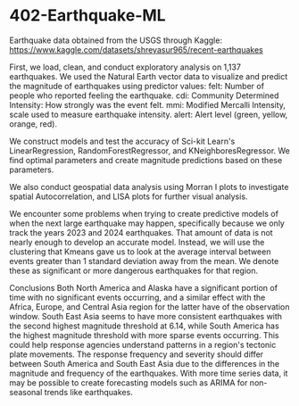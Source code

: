 # 402-Earthquake-ML
Earthquake data obtained from the USGS through Kaggle: https://www.kaggle.com/datasets/shreyasur965/recent-earthquakes

First, we load, clean, and conduct exploratory analysis on 1,137 earthquakes.
We used the Natural Earth vector data to visualize and predict the magnitude of earthquakes using predictor values: 
  felt: Number of people who reported feeling the earthquake.
  cdi: Community Determined Intensity: How strongly was the event felt.
  mmi: Modified Mercalli Intensity, scale used to measure earthquake intensity.
  alert: Alert level (green, yellow, orange, red).

We construct models and test the accuracy of Sci-kit Learn's LinearRegression, RandomForestRegressor, and KNeighboresRegressor. We find optimal parameters and create magnitude predictions based on these parameters.

We also conduct geospatial data analysis using Morran I plots to investigate spatial Autocorrelation, and LISA plots for further visual analysis.

We encounter some problems when trying to create predictive models of when the next large earthquake may happen, specifically because we only track the years 2023 and 2024 earthquakes. That amount of data is not nearly enough to develop an accurate model. Instead, we will use the clustering that Kmeans gave us to look at the average interval between events greater than 1 standard deviation away from the mean. We denote these as significant or more dangerous earthquakes for that region.

Conclusions
Both North America and Alaska have a significant portion of time with no significant events occurring, and a similar effect with the Africa, Europe, and Central Asia region for the latter have of the observation window. South East Asia seems to have more consistent earthquakes with the second highest magnitude threshold at 6.14, while South America has the highest magnitude threshold with more sparse events occurring. This could help response agencies understand patterns in a region's tectonic plate movements. The response frequency and severity should differ between South America and South East Asia due to the differences in the magnitude and frequency of the earthquakes. With more time series data, it may be possible to create forecasting models such as ARIMA for non-seasonal trends like earthquakes.

